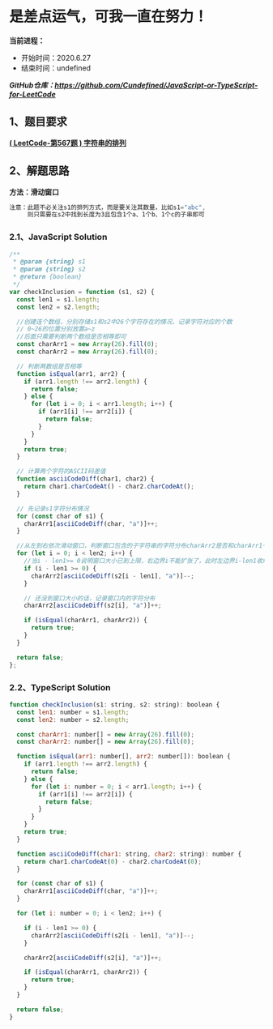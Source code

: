 ﻿# 是差点运气，可我一直在努力！
**当前进程：**

 - 开始时间：2020.6.27 
 - 结束时间：undefined

***GitHub仓库：https://github.com/Cundefined/JavaScript-or-TypeScript-for-LeetCode***



## 1、题目要求
[**( LeetCode-第567题 )  字符串的排列**](https://leetcode-cn.com/problems/permutation-in-string/)
       




## 2、解题思路
**方法：滑动窗口**
```javascript
注意：此题不必关注s1的排列方式，而是要关注其数量，比如s1="abc",
     则只需要在s2中找到长度为3且包含1个a、1个b、1个c的子串即可
```


### 2.1、JavaScript Solution

```javascript
/**
 * @param {string} s1
 * @param {string} s2
 * @return {boolean}
 */
var checkInclusion = function (s1, s2) {
  const len1 = s1.length;
  const len2 = s2.length;

  //创建连个数组，分别存储s1和s2中26个字符存在的情况，记录字符对应的个数
  // 0~26的位置分别放置a~z
  //后面只需要判断两个数组是否相等即可
  const charArr1 = new Array(26).fill(0);
  const charArr2 = new Array(26).fill(0);

  // 判断两数组是否相等
  function isEqual(arr1, arr2) {
    if (arr1.length !== arr2.length) {
      return false;
    } else {
      for (let i = 0; i < arr1.length; i++) {
        if (arr1[i] !== arr2[i]) {
          return false;
        }
      }
    }
    return true;
  }

  // 计算两个字符的ASCII码差值
  function asciiCodeDiff(char1, char2) {
    return char1.charCodeAt() - char2.charCodeAt();
  }

  // 先记录s1字符分布情况
  for (const char of s1) {
    charArr1[asciiCodeDiff(char, "a")]++;
  }

  //从左到右依次滑动窗口，判断窗口包含的子字符串的字符分布charArr2是否和charArr1一致
  for (let i = 0; i < len2; i++) {
    //当i - len1>= 0说明窗口大小已到上限，右边界i不能扩张了，此时左边界i-len1收缩（把左边界记录字符个数减掉）
    if (i - len1 >= 0) {
      charArr2[asciiCodeDiff(s2[i - len1], "a")]--;
    }

    // 还没到窗口大小的话，记录窗口内的字符分布
    charArr2[asciiCodeDiff(s2[i], "a")]++;

    if (isEqual(charArr1, charArr2)) {
      return true;
    }
  }

  return false;
};
```

### 2.2、TypeScript Solution

```javascript
function checkInclusion(s1: string, s2: string): boolean {
  const len1: number = s1.length;
  const len2: number = s2.length;

  const charArr1: number[] = new Array(26).fill(0);
  const charArr2: number[] = new Array(26).fill(0);

  function isEqual(arr1: number[], arr2: number[]): boolean {
    if (arr1.length !== arr2.length) {
      return false;
    } else {
      for (let i: number = 0; i < arr1.length; i++) {
        if (arr1[i] !== arr2[i]) {
          return false;
        }
      }
    }
    return true;
  }

  function asciiCodeDiff(char1: string, char2: string): number {
    return char1.charCodeAt(0) - char2.charCodeAt(0);
  }

  for (const char of s1) {
    charArr1[asciiCodeDiff(char, "a")]++;
  }

  for (let i: number = 0; i < len2; i++) {

    if (i - len1 >= 0) {
      charArr2[asciiCodeDiff(s2[i - len1], "a")]--;
    }

    charArr2[asciiCodeDiff(s2[i], "a")]++;

    if (isEqual(charArr1, charArr2)) {
      return true;
    }
  }

  return false;
}
```

